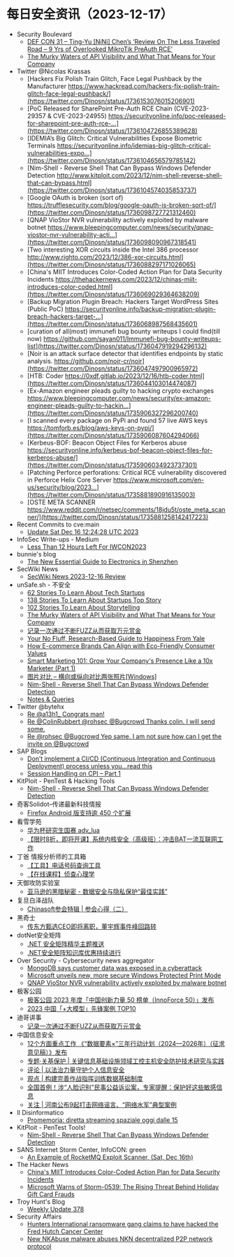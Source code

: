 # 每日安全资讯（2023-12-17）

- Security Boulevard
  - [DEF CON 31 – Ting-Yu [NiNi] Chen’s ‘Review On The Less Traveled Road – 9 Yrs of Overlooked MikroTik PreAuth RCE’](https://securityboulevard.com/2023/12/def-con-31-ting-yu-nini-chens-review-on-the-less-traveled-road-9-yrs-of-overlooked-mikrotik-preauth-rce/)
  - [The Murky Waters of API Visibility and What That Means for Your Company](https://securityboulevard.com/2023/12/the-murky-waters-of-api-visibility-and-what-that-means-for-your-company/)
- Twitter @Nicolas Krassas
  - [Hackers Fix Polish Train Glitch, Face Legal Pushback by the Manufacturer https://www.hackread.com/hackers-fix-polish-train-glitch-face-legal-pushback/](https://twitter.com/Dinosn/status/1736153076015206901)
  - [PoC Released for SharePoint Pre-Auth RCE Chain (CVE-2023-29357 & CVE-2023-24955) https://securityonline.info/poc-released-for-sharepoint-pre-auth-rce-...](https://twitter.com/Dinosn/status/1736104726855389628)
  - [IDEMIA’s Big Glitch: Critical Vulnerabilities Expose Biometric Terminals https://securityonline.info/idemias-big-glitch-critical-vulnerabilities-expo...](https://twitter.com/Dinosn/status/1736104656579785142)
  - [Nim-Shell - Reverse Shell That Can Bypass Windows Defender Detection http://www.kitploit.com/2023/12/nim-shell-reverse-shell-that-can-bypass.html](https://twitter.com/Dinosn/status/1736104574035853737)
  - [Google OAuth is broken (sort of) https://trufflesecurity.com/blog/google-oauth-is-broken-sort-of/](https://twitter.com/Dinosn/status/1736098727721312460)
  - [QNAP VioStor NVR vulnerability actively exploited by malware botnet https://www.bleepingcomputer.com/news/security/qnap-viostor-nvr-vulnerability-acti...](https://twitter.com/Dinosn/status/1736098090967318541)
  - [Two interesting XOR circuits inside the Intel 386 processor http://www.righto.com/2023/12/386-xor-circuits.html](https://twitter.com/Dinosn/status/1736088297171026065)
  - [China's MIIT Introduces Color-Coded Action Plan for Data Security Incidents https://thehackernews.com/2023/12/chinas-miit-introduces-color-coded.html](https://twitter.com/Dinosn/status/1736069029364638209)
  - [Backup Migration Plugin Breach: Hackers Target WordPress Sites (Public PoC) https://securityonline.info/backup-migration-plugin-breach-hackers-target-...](https://twitter.com/Dinosn/status/1736068987568435601)
  - [curation of all(most) immunefi bug bounty writeups I could find(till now) https://github.com/sayan011/Immunefi-bug-bounty-writeups-list](https://twitter.com/Dinosn/status/1736047919294296132)
  - [Noir is an attack surface detector that identifies endpoints by static analysis. https://github.com/noir-cr/noir](https://twitter.com/Dinosn/status/1736047497900965972)
  - [HTB: Coder https://0xdf.gitlab.io/2023/12/16/htb-coder.html](https://twitter.com/Dinosn/status/1736044103014474087)
  - [Ex-Amazon engineer pleads guilty to hacking crypto exchanges https://www.bleepingcomputer.com/news/security/ex-amazon-engineer-pleads-guilty-to-hackin...](https://twitter.com/Dinosn/status/1735906327296200740)
  - [I scanned every package on PyPi and found 57 live AWS keys https://tomforb.es/blog/aws-keys-on-pypi/](https://twitter.com/Dinosn/status/1735906087604294066)
  - [Kerbeus-BOF: Beacon Object Files for Kerberos abuse https://securityonline.info/kerbeus-bof-beacon-object-files-for-kerberos-abuse/](https://twitter.com/Dinosn/status/1735906034923737301)
  - [Patching Perforce perforations: Critical RCE vulnerability discovered in Perforce Helix Core Server https://www.microsoft.com/en-us/security/blog/2023...](https://twitter.com/Dinosn/status/1735881890916135003)
  - [OSTE META SCANNER https://www.reddit.com/r/netsec/comments/18jdu5t/oste_meta_scanner/](https://twitter.com/Dinosn/status/1735881258142417223)
- Recent Commits to cve:main
  - [Update Sat Dec 16 12:24:28 UTC 2023](https://github.com/trickest/cve/commit/f808a660f78490cea399b4e46c267c8d1a45088b)
- InfoSec Write-ups - Medium
  - [Less Than 12 Hours Left For IWCON2023](https://infosecwriteups.com/less-than-12-hours-left-for-iwcon2023-c555b9fab80e?source=rss----7b722bfd1b8d---4)
- bunnie's blog
  - [The New Essential Guide to Electronics in Shenzhen](https://www.bunniestudios.com/blog/?p=6886)
- SecWiki News
  - [SecWiki News 2023-12-16 Review](http://www.sec-wiki.com/?2023-12-16)
- unSafe.sh - 不安全
  - [62 Stories To Learn About Tech Startups](https://buaq.net/go-207366.html)
  - [138 Stories To Learn About Startups Top Story](https://buaq.net/go-207367.html)
  - [102 Stories To Learn About Storytelling](https://buaq.net/go-207368.html)
  - [The Murky Waters of API Visibility and What That Means for Your Company](https://buaq.net/go-207374.html)
  - [记录一次通过不断FUZZ从而获取万元赏金](https://buaq.net/go-207375.html)
  - [Your No Fluff, Research-Based Guide to Happiness From Yale](https://buaq.net/go-207369.html)
  - [How E-commerce Brands Can Align with Eco-Friendly Consumer Values](https://buaq.net/go-207370.html)
  - [Smart Marketing 101: Grow Your Company's Presence Like a 10x Marketer (Part 1)](https://buaq.net/go-207371.html)
  - [图片对比 – 横向或纵向对比两张照片[Windows]](https://buaq.net/go-207334.html)
  - [Nim-Shell - Reverse Shell That Can Bypass Windows Defender Detection](https://buaq.net/go-207335.html)
  - [Notes & Queries](https://buaq.net/go-207339.html)
- Twitter @bytehx
  - [Re @a13h1_ Congrats man!](https://twitter.com/bytehx343/status/1736027735548641490)
  - [Re @ColinRubbert @rohsec @Bugcrowd Thanks colin. I will send some.](https://twitter.com/bytehx343/status/1735904583225147887)
  - [Re @rohsec @Bugcrowd Yep same. I am not sure how can I get the invite on @Bugcrowd](https://twitter.com/bytehx343/status/1735904583225147887)
- SAP Blogs
  - [Don’t implement a CI/CD (Continuous Integration and Continuous Deployment) process unless you…read this](https://blogs.sap.com/2023/12/16/dont-implement-a-ci-cd-continuous-integration-and-continuous-deployment-process-unless-you...read-this/)
  - [Session Handling on CPI – Part 1](https://blogs.sap.com/2023/12/16/session-handling-on-cpi-part-1/)
- KitPloit - PenTest &amp; Hacking Tools
  - [Nim-Shell - Reverse Shell That Can Bypass Windows Defender Detection](http://www.kitploit.com/2023/12/nim-shell-reverse-shell-that-can-bypass.html)
- 奇客Solidot–传递最新科技情报
  - [Firefox Android 版支持逾 450 个扩展](https://www.solidot.org/story?sid=76899)
- 看雪学苑
  - [华为杯研究生国赛 adv_lua](https://mp.weixin.qq.com/s?__biz=MjM5NTc2MDYxMw==&mid=2458531696&idx=1&sn=31c1dabbd80a62307ad24f4c119170fe&chksm=b18d07fa86fa8eecfc7f82feee5ae64dcc7b9e41056606103d29cadc84ba59210305158dadaa&scene=58&subscene=0#rd)
  - [【限时8折，即将开课】系统内核安全（高级班）：冲击BAT一流互联网工作](https://mp.weixin.qq.com/s?__biz=MjM5NTc2MDYxMw==&mid=2458531696&idx=2&sn=59c1813c43b7aa93b6127e68dbf3b3c3&chksm=b18d07fa86fa8eec87845fdee566efb8f95f70751df0e4efd490733a1cb9cee0a325abd813c5&scene=58&subscene=0#rd)
- 丁爸 情报分析师的工具箱
  - [【工具】电话号码查询工具](https://mp.weixin.qq.com/s?__biz=MzI2MTE0NTE3Mw==&mid=2651141082&idx=1&sn=c739e790dd0ad7eca75885bd35459628&chksm=f1af44e0c6d8cdf6972d58480b3c35a1ecfd055c697a8de6111e9d83f7febf18926667ab5fcb&scene=58&subscene=0#rd)
  - [【在线课程】侦查心理学](https://mp.weixin.qq.com/s?__biz=MzI2MTE0NTE3Mw==&mid=2651141082&idx=2&sn=ba61dddeb0969d9506a4d174bf508292&chksm=f1af44e0c6d8cdf6fc686f93c04421675a0ad9966eb5d929e7db4336bd5fd2f4ee104c361b12&scene=58&subscene=0#rd)
- 天御攻防实验室
  - [亚马逊的黑暗秘密 - 数据安全与隐私保护“最佳实践”](https://mp.weixin.qq.com/s?__biz=MzU0MzgyMzM2Nw==&mid=2247485230&idx=1&sn=d812989611e2f1957f7c5d8731d96ed5&chksm=fb04c446cc734d502ea78a2b1b5aa41024a036a15727dc9b68029d7662fffd6e55f4204e96c4&scene=58&subscene=0#rd)
- 复旦白泽战队
  - [Chinasoft参会特辑 | 参会心得（二）](https://mp.weixin.qq.com/s?__biz=MzU4NzUxOTI0OQ==&mid=2247488314&idx=1&sn=062e5ad031db5cf957fde01adbea5c17&chksm=fdeb9744ca9c1e528fbf72a2b6ac4e53629d7bdf13c60053d8eea9311ae91db520bcab4cf0c0&scene=58&subscene=0#rd)
- 黑奇士
  - [传东方甄选CEO即将离职，董宇辉事件峰回路转](https://mp.weixin.qq.com/s?__biz=MzI5ODYwNTE4Nw==&mid=2247487924&idx=1&sn=440075c4f0c5d427334580e6474db9ba&chksm=eca21e58dbd5974e96b528910a325ee4d628111fac2005141445167507d8032c7cd391fbed7c&scene=58&subscene=0#rd)
- dotNet安全矩阵
  - [.NET 安全矩阵精华主题推送](https://mp.weixin.qq.com/s?__biz=MzUyOTc3NTQ5MA==&mid=2247489832&idx=1&sn=363a1c21760c79f19cce313510b3f5f0&chksm=fa5ab7c5cd2d3ed3f7da47be542600855539d1a01bee67c8ebc6b56de9fbc689bfe1e875948c&scene=58&subscene=0#rd)
  - [.NET安全矩阵知识库优惠持续进行](https://mp.weixin.qq.com/s?__biz=MzUyOTc3NTQ5MA==&mid=2247489832&idx=2&sn=14740faacbdf901df371cce8634fdb57&chksm=fa5ab7c5cd2d3ed36d66822707b9956edf9facf610a37bac5d0e2d61490e7f47d50e0ada901b&scene=58&subscene=0#rd)
- Over Security - Cybersecurity news aggregator
  - [MongoDB says customer data was exposed in a cyberattack](https://www.bleepingcomputer.com/news/security/mongodb-says-customer-data-was-exposed-in-a-cyberattack/)
  - [Microsoft unveils new, more secure Windows Protected Print Mode](https://www.bleepingcomputer.com/news/microsoft/microsoft-unveils-new-more-secure-windows-protected-print-mode/)
  - [QNAP VioStor NVR vulnerability actively exploited by malware botnet](https://www.bleepingcomputer.com/news/security/qnap-viostor-nvr-vulnerability-actively-exploited-by-malware-botnet/)
- 极客公园
  - [极客公园 2023 年度「中国创新力量 50 榜单（InnoForce 50）」发布](https://mp.weixin.qq.com/s?__biz=MTMwNDMwODQ0MQ==&mid=2653026883&idx=1&sn=cbdc45c4e806c53aaa7e44715db4d586&chksm=7e5487f549230ee35a21de3c1cdf075de9899aafcc40881b9fc7bc1b9bab40964d52e305090a&scene=58&subscene=0#rd)
  - [2023 中国「+大模型」先锋案例 TOP10](https://mp.weixin.qq.com/s?__biz=MTMwNDMwODQ0MQ==&mid=2653026883&idx=2&sn=ad5a5a241a462a2dfda21e054918378a&chksm=7e5487f549230ee3c23e136a398ac3ea2f3e4dc1a2e650014f892f80f949949392257b9a3d5d&scene=58&subscene=0#rd)
- 迪哥讲事
  - [记录一次通过不断FUZZ从而获取万元赏金](https://mp.weixin.qq.com/s?__biz=MzIzMTIzNTM0MA==&mid=2247493032&idx=1&sn=0eec334508d6455680dc58d629fe575b&chksm=e8a5efcbdfd266ddbebb9fa9111a3ef33d53e012689e922d29ecce39e42ef75363c003dc9e9b&scene=58&subscene=0#rd)
- 中国信息安全
  - [12个方面重点工作 《“数据要素×”三年行动计划（2024—2026年）（征求意见稿）》发布](https://mp.weixin.qq.com/s?__biz=MzA5MzE5MDAzOA==&mid=2664200080&idx=1&sn=d10cee8a7d8b7a08c84f3f26ea1b8430&chksm=8b597569bc2efc7ff56c472e4a80b447a4ecb4974232734f854d45408648e31baa1afc5fa4b3&scene=58&subscene=0#rd)
  - [专题·关基保护 | 关键信息基础设施领域工控主机安全防护技术研究与实践](https://mp.weixin.qq.com/s?__biz=MzA5MzE5MDAzOA==&mid=2664200080&idx=2&sn=8fe2ba19b283daaff84636dd0630aa33&chksm=8b597569bc2efc7f6e890045210b4c4249bb8ef4c660f49134f6fa0eff50ba679dcc4bc85d2d&scene=58&subscene=0#rd)
  - [评论 | 以法治力量守护个人信息安全](https://mp.weixin.qq.com/s?__biz=MzA5MzE5MDAzOA==&mid=2664200080&idx=3&sn=e00c9fcb2b00760ee9fa033c9226fdb1&chksm=8b597569bc2efc7fd6dc4051ad55fc96506d7e2582be5ff0cafd2f112ea063dbc3c806bf3306&scene=58&subscene=0#rd)
  - [观点 | 构建完善作战指挥训练数据基础制度](https://mp.weixin.qq.com/s?__biz=MzA5MzE5MDAzOA==&mid=2664200080&idx=4&sn=76dfe2d18fd1e1639438f1327f48b408&chksm=8b597569bc2efc7f893d188f189418d4357386e8c964cbdc1c4cf884432065e53555bb9d6003&scene=58&subscene=0#rd)
  - [全国首例！涉“人脸识别”民事公益诉讼案，专家提醒：保护好这些敏感信息](https://mp.weixin.qq.com/s?__biz=MzA5MzE5MDAzOA==&mid=2664200080&idx=5&sn=e18ef5b733926d633b6e1cd19c191df7&chksm=8b597569bc2efc7f8f540c52836310d2c5daf0e340d34217994062140c6361ba81e2c8647ac6&scene=58&subscene=0#rd)
  - [关注 | 河南公布9起打击网络谣言、“网络水军”典型案例](https://mp.weixin.qq.com/s?__biz=MzA5MzE5MDAzOA==&mid=2664200080&idx=6&sn=5c9b05524a4acbd8c31e9e265836a50d&chksm=8b597569bc2efc7f24180ffb441f3a95f0bdffe52b4da68f2d5d3c12b4ccaf37d53307a3454f&scene=58&subscene=0#rd)
- Il Disinformatico
  - [Promemoria: diretta streaming spaziale oggi dalle 15](http://attivissimo.blogspot.com/2023/12/promemoria-diretta-streaming-spaziale.html)
- KitPloit - PenTest Tools!
  - [Nim-Shell - Reverse Shell That Can Bypass Windows Defender Detection](http://www.kitploit.com/2023/12/nim-shell-reverse-shell-that-can-bypass.html)
- SANS Internet Storm Center, InfoCON: green
  - [An Example of RocketMQ Exploit Scanner, (Sat, Dec 16th)](https://isc.sans.edu/diary/rss/30492)
- The Hacker News
  - [China's MIIT Introduces Color-Coded Action Plan for Data Security Incidents](https://thehackernews.com/2023/12/chinas-miit-introduces-color-coded.html)
  - [Microsoft Warns of Storm-0539: The Rising Threat Behind Holiday Gift Card Frauds](https://thehackernews.com/2023/12/microsoft-warns-of-storm-0539-rising.html)
- Troy Hunt's Blog
  - [Weekly Update 378](https://www.troyhunt.com/weekly-update-378/)
- Security Affairs
  - [Hunters International ransomware gang claims to have hacked the Fred Hutch Cancer Center](https://securityaffairs.com/155955/data-breach/hunters-international-hacked-fred-hutch.html)
  - [New NKAbuse malware abuses NKN decentralized P2P network protocol](https://securityaffairs.com/155935/malware/nkabuse-abuses-nkn-technology.html)

